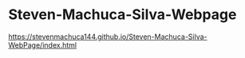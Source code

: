 # Steven-Machuca-Silva-Webpage

https://stevenmachuca144.github.io/Steven-Machuca-Silva-WebPage/index.html
